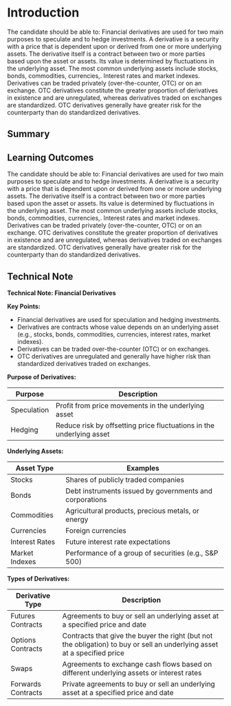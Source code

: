# Introduction

The candidate should be able to: Financial derivatives are used for two main purposes to speculate and to hedge investments. A derivative is a security with a price that is dependent upon or derived from one or more underlying assets. The derivative itself is a contract between two or more parties based upon the asset or assets. Its value is determined by fluctuations in the underlying asset. The most common underlying assets include stocks, bonds, commodities, currencies,. Interest rates and market indexes. Derivatives can be traded privately (over-the-counter, OTC) or on an exchange. OTC derivatives constitute the greater proportion of derivatives in existence and are unregulated, whereas derivatives traded on exchanges are standardized. OTC derivatives generally have greater risk for the counterparty than do standardized derivatives.

## Summary



## Learning Outcomes

The candidate should be able to: Financial derivatives are used for two main purposes to speculate and to hedge investments. A derivative is a security with a price that is dependent upon or derived from one or more underlying assets. The derivative itself is a contract between two or more parties based upon the asset or assets. Its value is determined by fluctuations in the underlying asset. The most common underlying assets include stocks, bonds, commodities, currencies,. Interest rates and market indexes. Derivatives can be traded privately (over-the-counter, OTC) or on an exchange. OTC derivatives constitute the greater proportion of derivatives in existence and are unregulated, whereas derivatives traded on exchanges are standardized. OTC derivatives generally have greater risk for the counterparty than do standardized derivatives.

## Technical Note

**Technical Note: Financial Derivatives**

**Key Points:**

* Financial derivatives are used for speculation and hedging investments.
* Derivatives are contracts whose value depends on an underlying asset (e.g., stocks, bonds, commodities, currencies, interest rates, market indexes).
* Derivatives can be traded over-the-counter (OTC) or on exchanges.
* OTC derivatives are unregulated and generally have higher risk than standardized derivatives traded on exchanges.

**Purpose of Derivatives:**

| Purpose | Description |
|---|---|
| Speculation | Profit from price movements in the underlying asset |
| Hedging | Reduce risk by offsetting price fluctuations in the underlying asset |

**Underlying Assets:**

| Asset Type | Examples |
|---|---|
| Stocks | Shares of publicly traded companies |
| Bonds | Debt instruments issued by governments and corporations |
| Commodities | Agricultural products, precious metals, or energy |
| Currencies | Foreign currencies |
| Interest Rates | Future interest rate expectations |
| Market Indexes | Performance of a group of securities (e.g., S&P 500) |

**Types of Derivatives:**

| Derivative Type | Description |
|---|---|
| Futures Contracts | Agreements to buy or sell an underlying asset at a specified price and date |
| Options Contracts | Contracts that give the buyer the right (but not the obligation) to buy or sell an underlying asset at a specified price |
| Swaps | Agreements to exchange cash flows based on different underlying assets or interest rates |
| Forwards Contracts | Private agreements to buy or sell an underlying asset at a specified price and date |